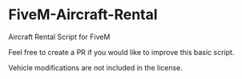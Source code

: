 # FiveM-Aircraft-Rental
Aircraft Rental Script for FiveM

Feel free to create a PR if you would like to improve this basic script.

Vehicle modifications are not included in the license.
